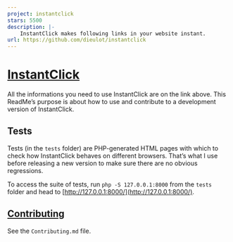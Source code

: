 ```yaml
---
project: instantclick
stars: 5500
description: |-
    InstantClick makes following links in your website instant.
url: https://github.com/dieulot/instantclick
---
```


# [InstantClick](http://instantclick.io/)

All the informations you need to use InstantClick are on the link above. This ReadMe’s purpose is about how to use and contribute to a development version of InstantClick.

## Tests

Tests (in the `tests` folder) are PHP-generated HTML pages with which to check how InstantClick behaves on different browsers. That’s what I use before releasing a new version to make sure there are no obvious regressions.

To access the suite of tests, run `php -S 127.0.0.1:8000` from the `tests` folder and head to [http://127.0.0.1:8000/](http://127.0.0.1:8000/).

## [Contributing](Contributing.md)

See the `Contributing.md` file.

